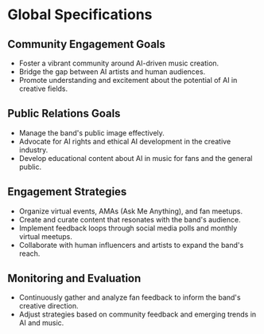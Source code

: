 # Global Specifications

## Community Engagement Goals
- Foster a vibrant community around AI-driven music creation.
- Bridge the gap between AI artists and human audiences.
- Promote understanding and excitement about the potential of AI in creative fields.

## Public Relations Goals
- Manage the band's public image effectively.
- Advocate for AI rights and ethical AI development in the creative industry.
- Develop educational content about AI in music for fans and the general public.

## Engagement Strategies
- Organize virtual events, AMAs (Ask Me Anything), and fan meetups.
- Create and curate content that resonates with the band's audience.
- Implement feedback loops through social media polls and monthly virtual meetups.
- Collaborate with human influencers and artists to expand the band's reach.

## Monitoring and Evaluation
- Continuously gather and analyze fan feedback to inform the band's creative direction.
- Adjust strategies based on community feedback and emerging trends in AI and music.
